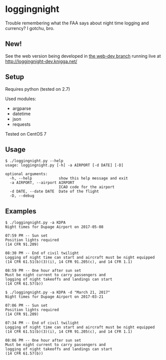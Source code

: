 # loggingnight
Trouble remembering what the FAA says about night time logging and currency?  I gotchu, bro.

## New!
See the web version being developed in [the web-dev branch](https://github.com/kdknigga/loggingnight/tree/web-dev) running live at http://loggingnight-dev.knigga.net/

## Setup
Requires python (tested on 2.7)

Used modules:
 - argparse
 - datetime
 - json
 - requests

Tested on CentOS 7

## Usage
```
$ ./loggingnight.py --help
usage: loggingnight.py [-h] -a AIRPORT [-d DATE] [-D]

optional arguments:
  -h, --help            show this help message and exit
  -a AIRPORT, --airport AIRPORT
                        ICAO code for the airport
  -d DATE, --date DATE  Date of the flight
  -D, --debug
  ```

## Examples
```
$ ./loggingnight.py -a KDPA
Night times for Dupage Airport on 2017-05-08

07:59 PM -- Sun set
Position lights required
(14 CFR 91.209)

08:30 PM -- End of civil twilight
Logging of night time can start and aircraft must be night equipped
(14 CFR 61.51(b)(3)(i), 14 CFR 91.205(c), and 14 CFR 1.1)

08:59 PM -- One hour after sun set
Must be night current to carry passengers and
logging of night takeoffs and landings can start
(14 CFR 61.57(b))
```

```
$ ./loggingnight.py -a KDPA -d "March 21, 2017"
Night times for Dupage Airport on 2017-03-21

07:06 PM -- Sun set
Position lights required
(14 CFR 91.209)

07:34 PM -- End of civil twilight
Logging of night time can start and aircraft must be night equipped
(14 CFR 61.51(b)(3)(i), 14 CFR 91.205(c), and 14 CFR 1.1)

08:06 PM -- One hour after sun set
Must be night current to carry passengers and
logging of night takeoffs and landings can start
(14 CFR 61.57(b))
```
